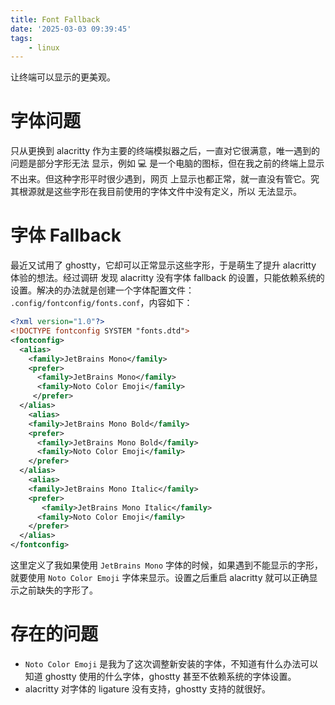 ```yaml
---
title: Font Fallback
date: '2025-03-03 09:39:45'
tags:
    - linux
---
```


让终端可以显示的更美观。

<!--more-->

# 字体问题

只从更换到 alacritty 作为主要的终端模拟器之后，一直对它很满意，唯一遇到的问题是部分字形无法
显示，例如 💻 是一个电脑的图标，但在我之前的终端上显示不出来。但这种字形平时很少遇到，网页
上显示也都正常，就一直没有管它。究其根源就是这些字形在我目前使用的字体文件中没有定义，所以
无法显示。

# 字体 Fallback

最近又试用了 ghostty，它却可以正常显示这些字形，于是萌生了提升 alacritty 体验的想法。经过调研
发现 alacritty 没有字体 fallback 的设置，只能依赖系统的设置。解决的办法就是创建一个字体配置文件：
`.config/fontconfig/fonts.conf`，内容如下：


```xml
<?xml version="1.0"?>
<!DOCTYPE fontconfig SYSTEM "fonts.dtd">
<fontconfig>
  <alias>
    <family>JetBrains Mono</family>
    <prefer>
      <family>JetBrains Mono</family>
      <family>Noto Color Emoji</family>
     </prefer>
  </alias>
    <alias>
    <family>JetBrains Mono Bold</family>
    <prefer>
      <family>JetBrains Mono Bold</family>
      <family>Noto Color Emoji</family>
    </prefer>
  </alias>
    <alias>
    <family>JetBrains Mono Italic</family>
    <prefer>
       <family>JetBrains Mono Italic</family>
      <family>Noto Color Emoji</family>
    </prefer>
  </alias>
</fontconfig>
```
这里定义了我如果使用 `JetBrains Mono` 字体的时候，如果遇到不能显示的字形，就要使用
`Noto Color Emoji` 字体来显示。设置之后重启 alacritty 就可以正确显示之前缺失的字形了。

# 存在的问题

* `Noto Color Emoji` 是我为了这次调整新安装的字体，不知道有什么办法可以知道 ghostty
使用的什么字体，ghostty 甚至不依赖系统的字体设置。
* alacritty 对字体的 ligature 没有支持，ghostty 支持的就很好。
